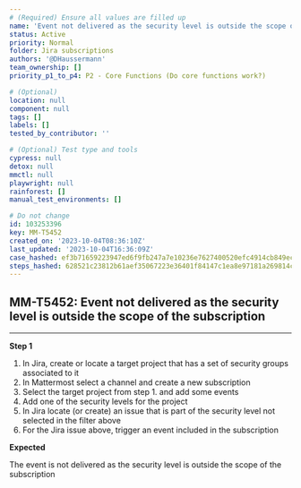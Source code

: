 ```yaml
---
# (Required) Ensure all values are filled up
name: 'Event not delivered as the security level is outside the scope of the subscription'
status: Active
priority: Normal
folder: Jira subscriptions
authors: '@DHaussermann'
team_ownership: []
priority_p1_to_p4: P2 - Core Functions (Do core functions work?)

# (Optional)
location: null
component: null
tags: []
labels: []
tested_by_contributor: ''

# (Optional) Test type and tools
cypress: null
detox: null
mmctl: null
playwright: null
rainforest: []
manual_test_environments: []

# Do not change
id: 103253396
key: MM-T5452
created_on: '2023-10-04T08:36:10Z'
last_updated: '2023-10-04T16:36:09Z'
case_hashed: ef3b71659223947ed6f9fb247a7e10236e7627400520efc4914cb849ec42fad226e1b9f563715c70819c4babdaa5e7d3
steps_hashed: 628521c23812b61aef35067223e36401f84147c1ea8e97181a269814c4802f228b262275311caa488d4dd43d5a1e9698
---
```


<!-- (Auto-generated) Based on frontmatter's "key" and "name" -->

## MM-T5452: Event not delivered as the security level is outside the scope of the subscription

---

**Step 1**

1. In Jira, create or locate a target project that has a set of security groups associated to it
2. In Mattermost select a channel and create a new subscription
3. Select the target project from step 1. and add some events
4. Add one of the security levels for the project
5. In Jira locate (or create) an issue that is part of the security level not selected in the filter above
6. For the Jira issue above, trigger an event included in the subscription

**Expected**

The event is not delivered as the security level is outside the scope of the subscription

